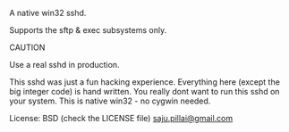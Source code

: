 A native win32 sshd.

Supports the sftp & exec subsystems only.


CAUTION

Use a real sshd in production. 

This sshd was just a fun hacking experience. Everything here (except the big integer code) is hand written. You really dont want to run this sshd on your system.
This is native win32 - no cygwin needed.

License: BSD (check the LICENSE file)
saju.pillai@gmail.com

